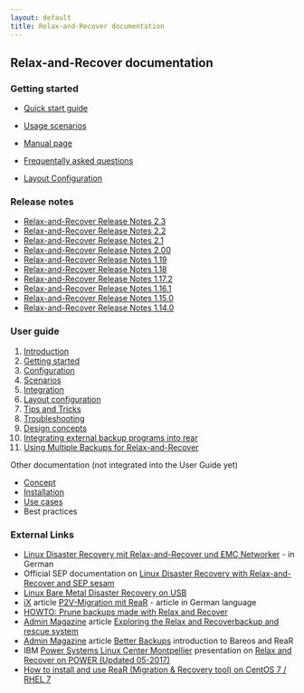```yaml
---
layout: default
title: Relax-and-Recover documentation
---
```


## Relax-and-Recover documentation

### Getting started

 - [Quick start guide](http://relax-and-recover.org/documentation/getting-started)

 - [Usage scenarios](http://relax-and-recover.org/usage/)

 - [Manual page](https://github.com/rear/rear/blob/master/doc/rear.8.adoc)

 - [Frequentally asked questions](http://relax-and-recover.org/documentation/faq)

 - [Layout Configuration](https://github.com/rear/rear/blob/master/doc/user-guide/06-layout-configuration.adoc)

### Release notes

 - [Relax-and-Recover Release Notes 2.3](http://relax-and-recover.org/documentation/release-notes-2-3)
 - [Relax-and-Recover Release Notes 2.2](http://relax-and-recover.org/documentation/release-notes-2-2)
 - [Relax-and-Recover Release Notes 2.1](http://relax-and-recover.org/documentation/release-notes-2-1)
 - [Relax-and-Recover Release Notes 2.00](http://relax-and-recover.org/documentation/release-notes-2-00)
 - [Relax-and-Recover Release Notes 1.19](http://relax-and-recover.org/documentation/release-notes-1-19)
 - [Relax-and-Recover Release Notes 1.18](http://relax-and-recover.org/documentation/release-notes-1-18)
 - [Relax-and-Recover Release Notes 1.17.2](http://relax-and-recover.org/documentation/release-notes-1-17)
 - [Relax-and-Recover Release Notes 1.16.1](http://relax-and-recover.org/documentation/release-notes-1-16)
 - [Relax-and-Recover Release Notes 1.15.0](http://relax-and-recover.org/documentation/release-notes-1-15)
 - [Relax-and-Recover Release Notes 1.14.0](http://relax-and-recover.org/documentation/release-notes-1-14)

### User guide

 1. [Introduction](https://github.com/rear/rear/blob/master/doc/user-guide/01-introduction.adoc)
 2. [Getting started](https://github.com/rear/rear/blob/master/doc/user-guide/02-getting-started.adoc)
 3. [Configuration](https://github.com/rear/rear/blob/master/doc/user-guide/03-configuration.adoc)
 4. [Scenarios](https://github.com/rear/rear/blob/master/doc/user-guide/04-scenarios.adoc)
 5. [Integration](https://github.com/rear/rear/blob/master/doc/user-guide/05-integration.adoc)
 6. [Layout configuration](https://github.com/rear/rear/blob/master/doc/user-guide/06-layout-configuration.adoc)
 7. [Tips and Tricks](https://github.com/rear/rear/blob/master/doc/user-guide/07-tips-and-tricks.adoc)
 8. [Troubleshooting](https://github.com/rear/rear/blob/master/doc/user-guide/08-troubleshooting.adoc)
 9. [Design concepts](https://github.com/rear/rear/blob/master/doc/user-guide/09-design-concepts.adoc)
10. [Integrating external backup programs into rear](https://github.com/rear/rear/blob/master/doc/user-guide/10-integrating-external-backup.adoc)
11. [Using Multiple Backups for Relax-and-Recover](https://github.com/rear/rear/blob/master/doc/user-guide/11-multiple-backups.adoc)

 Other documentation (not integrated into the User Guide yet)

 - [Concept](http://relax-and-recover.org/documentation/concept)
 - [Installation](http://relax-and-recover.org/documentation/installation)
 - [Use cases](http://relax-and-recover.org/documentation/usecases)
 - Best practices

### External Links

 - [Linux Disaster Recovery mit Relax-and-Recover und EMC Networker](http://backupinferno.de/?p=358) - in German
 - Official SEP documentation on [Linux Disaster Recovery with Relax-and-Recover and SEP sesam](http://wiki.sepsoftware.com/wiki/index.php/Disaster_Recovery_for_Linux_3.0_en)
 - [Linux Bare Metal Disaster Recovery on USB](http://www.cloudconsulted.com/cloud/linux-labs/linux-bare-metal-disaster-recovery-on-usb)
 - [iX](http://ix.de) article [P2V-Migration mit ReaR](http://www.heise.de/ix/heft/Umzugshilfe-2458904.html) - article in German language
 - [HOWTO: Prune backups made with Relax and Recover](https://www.harperink.de/?p=2735)
 - [Admin Magazine](http://www.admin-magazine.com) article [Exploring the Relax and Recoverbackup and rescue system](http://www.admin-magazine.com/Archive/2014/22/Exploring-the-Relax-and-Recoverbackup-and-rescue-system)
 - [Admin Magazine](http://www.admin-magazine.com) article [Better Backups](http://www.admin-magazine.com/Articles/Free-Enterprise-Backup-with-Bareos) introduction to Bareos and ReaR
 - IBM [Power Systems Linux Center Montpellier](https://www.ibm.com/ibm/clientcenter/montpellier/) presentation on [Relax and Recover on POWER (Updated 05-2017)](https://www.slideshare.net/sebastienchabrolles/relax-and-recover-on-power-updated-052017)
 - [How to install and use ReaR (Migration & Recovery tool) on CentOS 7 / RHEL 7](https://www.linuxtechi.com/install-rear-migration-recovery-tool-centos-7-rhel-7/)
